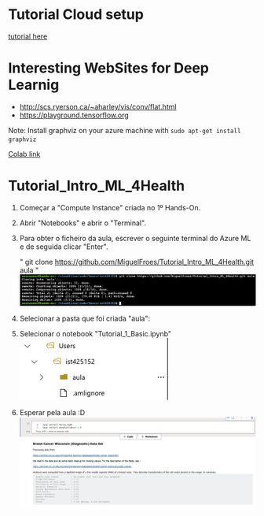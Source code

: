 # Tutorial Cloud setup

[tutorial here](https://github.com/joaosalvadoMicrosoft/Tutorial_create_AML)

# **Interesting WebSites for Deep Learnig**

*   http://scs.ryerson.ca/~aharley/vis/conv/flat.html
*   https://playground.tensorflow.org


Note: Install graphviz on your azure machine with `sudo apt-get install graphviz`


[Colab link](https://colab.research.google.com/github/Hospital-Da-Luz-Learning-Health/IACDS-edition6/Tutorial_IACDS.ipynb)


# Tutorial_Intro_ML_4Health

1) Começar a "Compute Instance" criada no 1º Hands-On.


2) Abrir "Notebooks" e abrir o "Terminal". 


3) Para obter o ficheiro da aula, escrever o seguinte terminal do Azure ML e de seguida clicar "Enter".
    
    " git clone https://github.com/MiguelFroes/Tutorial_Intro_ML_4Health.git aula "
    ![Alt text](/Figures/github1.1.png?raw=true "Optional Title")


4) Selecionar a pasta que foi criada "aula":
    

5) Selecionar o notebook "Tutorial_1_Basic.ipynb"
![Alt text](/Figures/github1.2.png?raw=true "Optional Title")

6) Esperar pela aula :D
    ![Alt text](/Figures/github1.3.png?raw=true "Optional Title")
